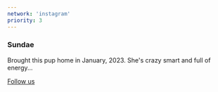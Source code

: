 ```yaml
---
network: 'instagram'
priority: 3
---
```


### Sundae

Brought this pup home in January, 2023. She's crazy smart
and full of energy...

<a href="https://www.instagram.com/sundae.miniaussie/" rel="nofollow" target="_blank"><span>Follow
us</span></a>
